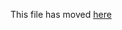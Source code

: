 This file has moved [here](https://github.com/facebook/create-npack-app/blob/master/packages/cra-template/template/README.md)
